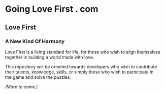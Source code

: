 # Going Love First . com

## Love First
### A New Kind Of Harmony

Love First is a living standard for life, for those who wish to align themselves together in building a world made with love.

This repository will be oriented towards developers who wish to contribute their talents, knowledge, skills, or simply those who wish to participate in the game and solve the puzzles.

_(More to come.)_
